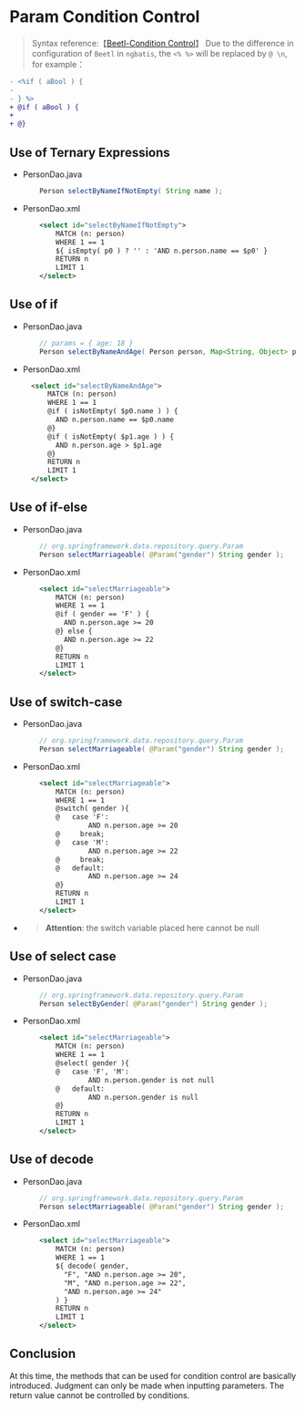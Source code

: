 # Param Condition Control

> Syntax reference:【[Beetl-Condition Control](https://www.kancloud.cn/xiandafu/beetl3_guide/2138953)】
> Due to the difference in configuration of `Beetl` in `ngbatis`, the `<% %>` will be replaced by `@ \n`, for example：

  ```diff
  - <%if ( aBool ) { 
  -                         
  - } %>                
  + @if ( aBool ) {
  +                       
  + @}                 
  ```

## Use of Ternary Expressions

- PersonDao.java

    ```java
        Person selectByNameIfNotEmpty( String name );
    ```

- PersonDao.xml

    ```xml
        <select id="selectByNameIfNotEmpty">
            MATCH (n: person)
            WHERE 1 == 1 
            ${ isEmpty( p0 ) ? '' : 'AND n.person.name == $p0' }
            RETURN n
            LIMIT 1
        </select>
    ```

## Use of if

- PersonDao.java

    ```java
        // params = { age: 18 }
        Person selectByNameAndAge( Person person, Map<String, Object> params );
    ```

- PersonDao.xml

    ```xml
      <select id="selectByNameAndAge">
          MATCH (n: person)
          WHERE 1 == 1
          @if ( isNotEmpty( $p0.name ) ) {
            AND n.person.name == $p0.name
          @}
          @if ( isNotEmpty( $p1.age ) ) {
            AND n.person.age > $p1.age
          @}
          RETURN n
          LIMIT 1
      </select>
    ```

## Use of if-else

- PersonDao.java

    ```java
        // org.springframework.data.repository.query.Param
        Person selectMarriageable( @Param("gender") String gender );
    ```

- PersonDao.xml

    ```xml
        <select id="selectMarriageable">
            MATCH (n: person)
            WHERE 1 == 1 
            @if ( gender == 'F' ) {
              AND n.person.age >= 20
            @} else {
              AND n.person.age >= 22
            @}
            RETURN n
            LIMIT 1
        </select>
    ```

## Use of switch-case

- PersonDao.java

    ```java
        // org.springframework.data.repository.query.Param
        Person selectMarriageable( @Param("gender") String gender );
    ```

- PersonDao.xml

    ```xml
        <select id="selectMarriageable">
            MATCH (n: person)
            WHERE 1 == 1 
            @switch( gender ){
            @   case 'F':
                    AND n.person.age >= 20  
            @     break;
            @   case 'M':
                    AND n.person.age >= 22
            @     break;
            @   default:
                    AND n.person.age >= 24
            @}
            RETURN n
            LIMIT 1
        </select>
    ```

- > **Attention**: the switch variable placed here cannot be null

## Use of select case

- PersonDao.java

    ```java
        // org.springframework.data.repository.query.Param
        Person selectByGender( @Param("gender") String gender );
    ```

- PersonDao.xml

    ```xml
        <select id="selectMarriageable">
            MATCH (n: person)
            WHERE 1 == 1 
            @select( gender ){
            @   case 'F', 'M':
                    AND n.person.gender is not null
            @   default:
                    AND n.person.gender is null
            @}
            RETURN n
            LIMIT 1
        </select>
    ```

## Use of decode

- PersonDao.java

    ```java
        // org.springframework.data.repository.query.Param
        Person selectMarriageable( @Param("gender") String gender );
    ```

- PersonDao.xml

    ```xml
        <select id="selectMarriageable">
            MATCH (n: person)
            WHERE 1 == 1 
            ${ decode( gender, 
              "F", "AND n.person.age >= 20", 
              "M", "AND n.person.age >= 22", 
              "AND n.person.age >= 24" 
            ) }
            RETURN n
            LIMIT 1
        </select>
    ```

## Conclusion

At this time, the methods that can be used for condition control are basically introduced. Judgment can only be made when inputting parameters. The return value cannot be controlled by conditions.
